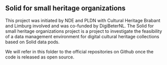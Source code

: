 <H2>Solid for small heritage organizations</H2>

This project was initiated by NDE and PLDN with Cultural Heritage Brabant and Limburg involved and was co-funded by DigiBeterNL. The Solid for small heritage organizations project is a project to investigate the feasibility of a data management environment for digital cultural heritage collections based on Solid data pods.

We will refer in this folder to the official repositories on Github once the code is released as open source.
